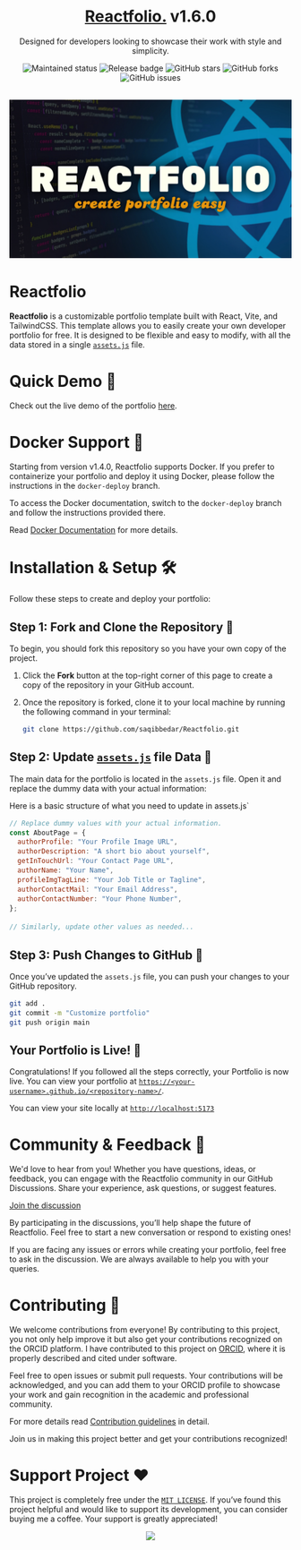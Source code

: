 
<div align="center">
<span><h1><a href="https://saqibbedar.github.io/Reactfolio/" target="_blank">Reactfolio.</a> v1.6.0</h1></span>

<span>Designed for developers looking to showcase their work with style and simplicity.</span>

<div align="center">
    <img src="https://img.shields.io/badge/maintenance-actively--developed-brightgreen.svg" alt="Maintained status" />
    <img src="https://img.shields.io/github/v/release/saqibbedar/Reactfolio.svg" alt="Release badge" />
  <img src="https://img.shields.io/github/stars/saqibbedar/Reactfolio.svg" alt="GitHub stars" />
   <img src="https://img.shields.io/github/forks/saqibbedar/Reactfolio.svg" alt="GitHub forks" />
  <img src="https://img.shields.io/github/issues/saqibbedar/Reactfolio.svg" alt="GitHub issues" />
</div>

</div>

</br>

![Reactfolio Header Image](./public/header.jpg)

# Reactfolio

**Reactfolio** is a customizable portfolio template built with React, Vite, and TailwindCSS. This template allows you to easily create your own developer portfolio for free. It is designed to be flexible and easy to modify, with all the data stored in a single [`assets.js`](https://github.com/saqibbedar/Reactfolio/blob/main/src/assets/assets.js) file.

# Quick Demo 🎥

Check out the live demo of the portfolio [here](https://saqibbedar.github.io/Reactfolio/).

# Docker Support 🐳

Starting from version v1.4.0, Reactfolio supports Docker. If you prefer to containerize your portfolio and deploy it using Docker, please follow the instructions in the `docker-deploy` branch.

To access the Docker documentation, switch to the `docker-deploy` branch and follow the instructions provided there.

Read [Docker Documentation](https://github.com/saqibbedar/Reactfolio/tree/docker-deploy?tab=readme-ov-file) for more details.

# Installation & Setup 🛠️

Follow these steps to create and deploy your portfolio:

## Step 1: Fork and Clone the Repository 📂

To begin, you should fork this repository so you have your own copy of the project.

1. Click the **Fork** button at the top-right corner of this page to create a copy of the repository in your GitHub account.
2. Once the repository is forked, clone it to your local machine by running the following command in your terminal:

    ```bash
    git clone https://github.com/saqibbedar/Reactfolio.git
    ```

## Step 2: Update [`assets.js`](https://github.com/saqibbedar/Reactfolio/blob/main/src/assets/assets.js) file Data 📝

The main data for the portfolio is located in the `assets.js` file. Open it and replace the dummy data with your actual information:

Here is a basic structure of what you need to update in assets.js`

```js
// Replace dummy values with your actual information.
const AboutPage = {
  authorProfile: "Your Profile Image URL",
  authorDescription: "A short bio about yourself",
  getInTouchUrl: "Your Contact Page URL",
  authorName: "Your Name",
  profileImgTagLine: "Your Job Title or Tagline",
  authorContactMail: "Your Email Address",
  authorContactNumber: "Your Phone Number",
};

// Similarly, update other values as needed...
```

## Step 3: Push Changes to GitHub 🚀

Once you’ve updated the `assets.js` file, you can push your changes to your GitHub repository.

```bash
git add .
git commit -m "Customize portfolio"
git push origin main
```

## Your Portfolio is Live! 🎉

Congratulations! If you followed all the steps correctly, your Portfolio is now live. You can view your portfolio at [`https://<your-username>.github.io/<repository-name>/`](https://<your-username>.github.io/<repository-name>/).

You can view your site locally at [`http://localhost:5173`](http://localhost:5173)

# Community & Feedback 💬

We'd love to hear from you! Whether you have questions, ideas, or feedback, you can engage with the Reactfolio community in our GitHub Discussions. Share your experience, ask questions, or suggest features.

[Join the discussion](https://github.com/saqibbedar/Reactfolio/discussions)

By participating in the discussions, you’ll help shape the future of Reactfolio. Feel free to start a new conversation or respond to existing ones!

If you are facing any issues or errors while creating your portfolio, feel free to ask in the discussion. We are always available to help you with your queries.

# Contributing 🤝

We welcome contributions from everyone! By contributing to this project, you not only help improve it but also get your contributions recognized on the ORCID platform. I have contributed to this project on [ORCID](https://orcid.org/0009-0006-2554-8074), where it is properly described and cited under software.

Feel free to open issues or submit pull requests. Your contributions will be acknowledged, and you can add them to your ORCID profile to showcase your work and gain recognition in the academic and professional community.

For more details read [Contribution guidelines](./CONTRIBUTING.md) in detail.

Join us in making this project better and get your contributions recognized!

# Support Project ❤️

This project is completely free under the [`MIT LICENSE`](https://github.com/saqibbedar/Reactfolio?tab=MIT-1-ov-file). If you’ve found this project helpful and would like to support its development, you can consider buying me a coffee. Your support is greatly appreciated!

<div align="center">
<a href="https://www.buymeacoffee.com/saqibbedar"><img src="https://img.buymeacoffee.com/button-api/?text=Buy me a coffee&emoji=&slug=saqibbedar&button_colour=5F7FFF&font_colour=ffffff&font_family=Poppins&outline_colour=000000&coffee_colour=FFDD00"></a></div>
